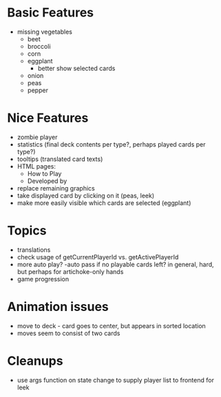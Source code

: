 Basic Features
===
- missing vegetables
  - beet
  - broccoli
  - corn
  - eggplant
    - better show selected cards
  - onion
  - peas
  - pepper

Nice Features
===
- zombie player
- statistics (final deck contents per type?, perhaps played cards per type?)
- tooltips (translated card texts)
- HTML pages:
  - How to Play
  - Developed by
- replace remaining graphics
- take displayed card by clicking on it (peas, leek)
- make more easily visible which cards are selected (eggplant)

Topics
===
- translations
- check usage of getCurrentPlayerId vs. getActivePlayerId
- more auto play?
  -auto pass if no playable cards left? in general, hard, but perhaps for artichoke-only hands
- game progression

Animation issues
===
- move to deck - card goes to center, but appears in sorted location
- moves seem to consist of two cards


Cleanups
===
- use args function on state change to supply player list to frontend for leek
